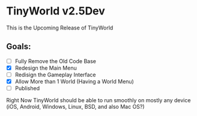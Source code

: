 # TinyWorld v2.5Dev
This is the Upcoming Release of TinyWorld

## Goals:
- [ ] Fully Remove the Old Code Base
- [X] Redesign the Main Menu
- [ ] Redisign the Gameplay Interface
- [X] Allow More than 1 World (Having a World Menu)
- [ ] Published 

Right Now TinyWorld should be able to run smoothly on mostly any device (iOS, Android, Windows, Linux, BSD, and also Mac OS?)
